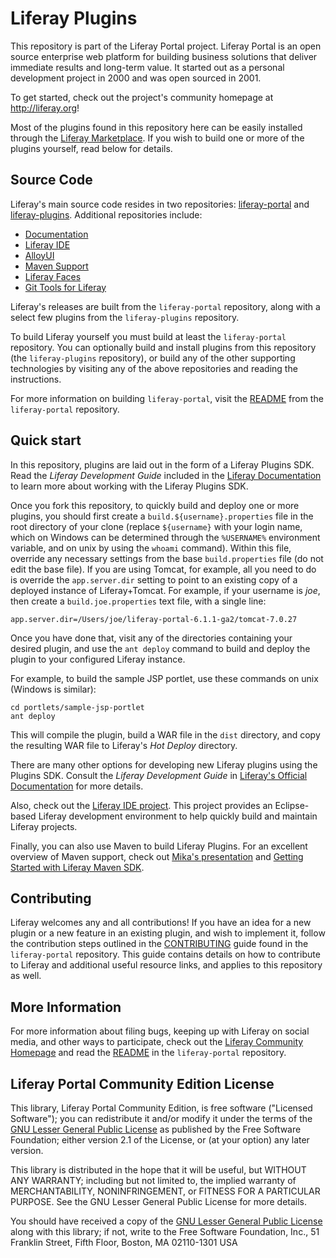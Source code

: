 Liferay Plugins
=================

This repository is part of the Liferay Portal project. Liferay Portal is an open
source enterprise web platform for building business solutions that deliver
immediate results and long-term value. It started out as a personal development
project in 2000 and was open sourced in 2001.

To get started, check out the project's community homepage at
http://liferay.org!

Most of the plugins found in this repository here can be easily installed
through the [Liferay Marketplace](http://liferay.com/marketplace). If you wish
to build one or more of the plugins yourself, read below for details.

Source Code
-----------
Liferay's main source code resides in two repositories:
[liferay-portal](https://github.com/liferay/liferay-portal) and
[liferay-plugins](https://github.com/liferay/liferay-plugins). Additional
repositories include:

* [Documentation](https://github.com/liferay/liferay-docs)
* [Liferay IDE](https://github.com/liferay/liferay-ide)
* [AlloyUI](https://github.com/liferay/alloy-ui)
* [Maven Support](https://github.com/liferay/liferay-maven-support)
* [Liferay Faces](https://github.com/liferay/liferay-faces)
* [Git Tools for Liferay](https://github.com/liferay/git-tools)

Liferay's releases are built from the `liferay-portal` repository, along with a
select few plugins from the `liferay-plugins` repository.

To build Liferay yourself you must build at least the `liferay-portal`
repository. You can optionally build and install plugins from this repository
(the `liferay-plugins` repository), or build any of the other supporting
technologies by visiting any of the above repositories and reading the
instructions.

For more information on building `liferay-portal`, visit the
[README](https://github.com/liferay/liferay-portal/README.md) from the
`liferay-portal` repository.

Quick start
-----------
In this repository, plugins are laid out in the form of a Liferay Plugins SDK.
Read the *Liferay Development Guide* included in the [Liferay
Documentation](http://www.liferay.com/documentation) to learn more about working
with the Liferay Plugins SDK.

Once you fork this repository, to quickly build and deploy one or more plugins,
you should first create a `build.${username}.properties` file in the root
directory of your clone (replace `${username}` with your login name, which on
Windows can be determined through the `%USERNAME%` environment variable, and on
unix by using the `whoami` command). Within this file, override any necessary
settings from the base `build.properties` file (do not edit the base file). If
you are using Tomcat, for example, all you need to do is override the
`app.server.dir` setting to point to an existing copy of a deployed instance of
Liferay+Tomcat. For example, if your username is *joe*, then create a
`build.joe.properties` text file, with a single line:

    app.server.dir=/Users/joe/liferay-portal-6.1.1-ga2/tomcat-7.0.27

Once you have done that, visit any of the directories containing your desired
plugin, and use the `ant deploy` command to build and deploy the plugin to your
configured Liferay instance.

For example, to build the sample JSP portlet, use these commands on unix
(Windows is similar):

    cd portlets/sample-jsp-portlet
    ant deploy

This will compile the plugin, build a WAR file in the `dist` directory, and copy
the resulting WAR file to Liferay's *Hot Deploy* directory.

There are many other options for developing new Liferay plugins using the
Plugins SDK. Consult the *Liferay Development Guide* in [Liferay's Official
Documentation](http://liferay.com/documentation) for more details.

Also, check out the [Liferay IDE
project](http://www.liferay.com/community/liferay-projects/liferay-ide). This
project provides an Eclipse-based Liferay development environment to help
quickly build and maintain Liferay projects.

Finally, you can also use Maven to build Liferay Plugins. For an excellent
overview of Maven support, check out [Mika's
presentation](http://www.slideshare.net/koivimik/developing-liferay-plugins-with-maven)
and [Getting Started with Liferay Maven
SDK](http://www.liferay.com/web/mika.koivisto/blog/-/blogs/12322618).

Contributing
------------

Liferay welcomes any and all contributions! If you have an idea for a new plugin
or a new feature in an existing plugin, and wish to implement it, follow the
contribution steps outlined in the
[CONTRIBUTING](https://github.com/liferay/liferay-portal/CONTRIBUTING.md) guide
found in the `liferay-portal` repository. This guide contains details on how to
contribute to Liferay and additional useful resource links, and applies to this
repository as well.

More Information
----------------

For more information about filing bugs, keeping up with Liferay on social media,
and other ways to participate, check out the [Liferay Community
Homepage](http://liferay.org) and read the
[README](https://github.com/liferay/liferay-portal/README.md) in the
`liferay-portal` repository.

Liferay Portal Community Edition License
----------------------------------------

This library, Liferay Portal Community Edition, is free software ("Licensed
Software"); you can redistribute it and/or modify it under the terms of the [GNU
Lesser General Public License](http://www.gnu.org/licenses/lgpl-2.1.html) as
published by the Free Software Foundation; either version 2.1 of the License, or
(at your option) any later version.

This library is distributed in the hope that it will be useful, but WITHOUT ANY
WARRANTY; including but not limited to, the implied warranty of MERCHANTABILITY,
NONINFRINGEMENT, or FITNESS FOR A PARTICULAR PURPOSE. See the GNU Lesser General
Public License for more details.

You should have received a copy of the [GNU Lesser General Public
License](http://www.gnu.org/licenses/lgpl-2.1.html) along with this library; if
not, write to the Free Software Foundation, Inc., 51 Franklin Street, Fifth
Floor, Boston, MA 02110-1301 USA

